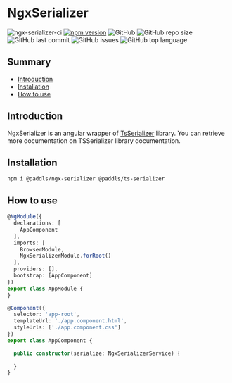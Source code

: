 # NgxSerializer

![ngx-serializer-ci](https://github.com/witty-services/ngx-serializer/workflows/build/badge.svg?branch=master)
[![npm version](https://badge.fury.io/js/%40witty-services%2Fngx-serializer.svg)](https://badge.fury.io/js/%40witty-services%2Fngx-serializer)
![GitHub](https://img.shields.io/github/license/witty-services/ngx-serializer)
![GitHub repo size](https://img.shields.io/github/repo-size/witty-services/ngx-serializer)
![GitHub last commit](https://img.shields.io/github/last-commit/witty-services/ngx-serializer)
![GitHub issues](https://img.shields.io/github/issues/witty-services/ngx-serializer)
![GitHub top language](https://img.shields.io/github/languages/top/witty-services/ngx-serializer)

## Summary

* [Introduction](#introduction)
* [Installation](#installation)
* [How to use](#how-to-use)

## Introduction

NgxSerializer is an angular wrapper of [TsSerializer](https://github.com/witty-services/ts-serializer) library. You can retrieve more documentation on TSSerializer library documentation.

## Installation

```shell script
npm i @paddls/ngx-serializer @paddls/ts-serializer
```

## How to use

```typescript
@NgModule({
  declarations: [
    AppComponent
  ],
  imports: [
    BrowserModule,
    NgxSerializerModule.forRoot()
  ],
  providers: [],
  bootstrap: [AppComponent]
})
export class AppModule {
}

@Component({
  selector: 'app-root',
  templateUrl: './app.component.html',
  styleUrls: ['./app.component.css']
})
export class AppComponent {

  public constructor(serialize: NgxSerializerService) {
    
  }
}
```
